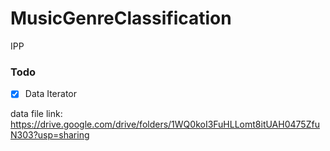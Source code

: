 # MusicGenreClassification

IPP

### Todo
- [x] Data Iterator


data file link: https://drive.google.com/drive/folders/1WQ0koI3FuHLLomt8itUAH0475ZfuN303?usp=sharing

